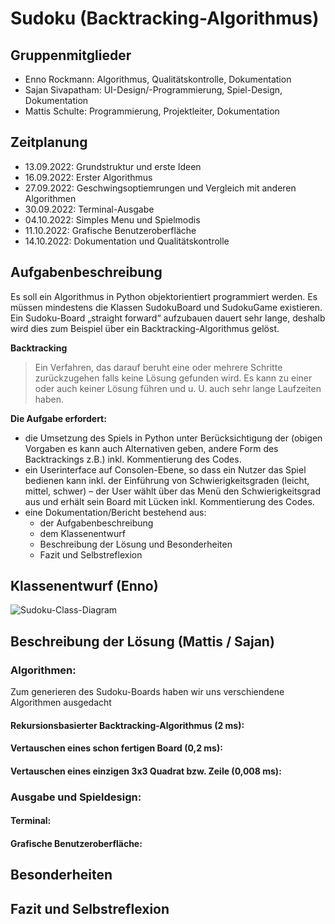# Sudoku (Backtracking-Algorithmus)
## Gruppenmitglieder
- Enno Rockmann: Algorithmus, Qualitätskontrolle, Dokumentation
- Sajan Sivapatham: UI-Design/-Programmierung, Spiel-Design, Dokumentation
- Mattis Schulte: Programmierung, Projektleiter, Dokumentation

## Zeitplanung
- 13.09.2022: Grundstruktur und erste Ideen
- 16.09.2022: Erster Algorithmus
- 27.09.2022: Geschwingsoptiemrungen und Vergleich mit anderen Algorithmen
- 30.09.2022: Terminal-Ausgabe
- 04.10.2022: Simples Menu und Spielmodis
- 11.10.2022: Grafische Benutzeroberfläche
- 14.10.2022: Dokumentation und Qualitätskontrolle


## Aufgabenbeschreibung
Es soll ein Algorithmus in Python objektorientiert programmiert werden. Es müssen mindestens die Klassen SudokuBoard und SudokuGame existieren. Ein Sudoku-Board „straight forward“ aufzubauen dauert sehr lange, deshalb wird dies zum Beispiel über ein Backtracking-Algorithmus gelöst.  
  
**Backtracking**
> Ein Verfahren, das darauf beruht eine oder mehrere Schritte zurückzugehen falls keine Lösung gefunden wird. Es kann zu einer oder auch keiner Lösung führen und u. U. auch sehr lange Laufzeiten haben.

**Die Aufgabe erfordert:**
- die Umsetzung des Spiels in Python unter Berücksichtigung der (obigen Vorgaben es kann auch Alternativen geben, andere Form des Backtrackings z.B.) inkl. Kommentierung des Codes.
- ein Userinterface auf Consolen-Ebene, so dass ein Nutzer das Spiel bedienen kann inkl. der Einführung von Schwierigkeitsgraden (leicht, mittel, schwer) – der User wählt über das Menü den Schwierigkeitsgrad aus und erhält sein Board mit Lücken inkl. Kommentierung des Codes.
- eine Dokumentation/Bericht bestehend aus:
  - der Aufgabenbeschreibung
  - dem Klassenentwurf
  - Beschreibung der Lösung und Besonderheiten
  - Fazit und Selbstreflexion

## Klassenentwurf (Enno)
![Sudoku-Class-Diagram](https://user-images.githubusercontent.com/34488470/193805187-9c35b630-6bbd-4495-95b5-87ee95e17432.png)

## Beschreibung der Lösung (Mattis / Sajan)

### Algorithmen:
Zum generieren des Sudoku-Boards haben wir uns verschiendene Algorithmen ausgedacht
#### Rekursionsbasierter Backtracking-Algorithmus (2 ms):
#### Vertauschen eines schon fertigen Board (0,2 ms):
#### Vertauschen eines einzigen 3x3 Quadrat bzw. Zeile (0,008 ms):

### Ausgabe und Spieldesign:
#### Terminal:
#### Grafische Benutzeroberfläche:

## Besonderheiten

## Fazit und Selbstreflexion
